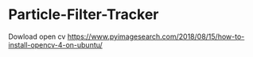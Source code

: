 # Particle-Filter-Tracker


Dowload open cv https://www.pyimagesearch.com/2018/08/15/how-to-install-opencv-4-on-ubuntu/
